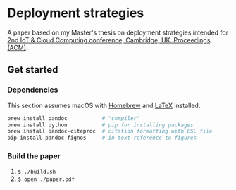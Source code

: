 # Deployment strategies

A paper based on my Master's thesis on deployment strategies intended for [2nd IoT & Cloud Computing conference, Cambridge, UK. Proceedings (ACM)](http://www.icc-conference.org/).

## Get started

### Dependencies

This section assumes macOS with [Homebrew](http://brew.sh/) and [LaTeX](http://pandoc.org/installing.html#mac-os-x) installed.

```sh
brew install pandoc           # "compiler"
brew install python           # pip for installing packages
brew install pandoc-citeproc  # citation formatting with CSL file 
pip install pandoc-fignos     # in-text reference to figures

```

### Build the paper

1. `$ ./build.sh`
2. `$ open ./paper.pdf`
